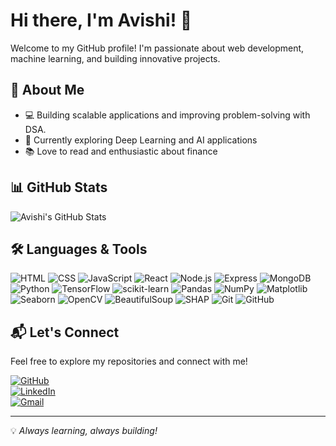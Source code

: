 # Hi there, I'm Avishi! 👋

Welcome to my GitHub profile! I'm passionate about web development, machine learning, and building innovative projects.

## 🚀 About Me
- 💻 Building scalable applications and improving problem-solving with DSA. 
- 🤖 Currently exploring Deep Learning and AI applications
- 📚 Love to read and enthusiastic about finance

## 📊 GitHub Stats
![Avishi's GitHub Stats](https://github-readme-stats.vercel.app/api?username=Avishi2511&show_icons=true&theme=radical)

## 🛠️ Languages & Tools
![HTML](https://img.shields.io/badge/HTML-E34F26?style=for-the-badge&logo=html5&logoColor=white)
![CSS](https://img.shields.io/badge/CSS-1572B6?style=for-the-badge&logo=css3&logoColor=white)
![JavaScript](https://img.shields.io/badge/-JavaScript-F7DF1E?style=for-the-badge&logo=javascript&logoColor=black)
![React](https://img.shields.io/badge/-React-61DAFB?style=for-the-badge&logo=react&logoColor=white)
![Node.js](https://img.shields.io/badge/-Node.js-339933?style=for-the-badge&logo=node.js&logoColor=white)
![Express](https://img.shields.io/badge/-Express-000000?style=for-the-badge&logo=express&logoColor=white)
![MongoDB](https://img.shields.io/badge/-MongoDB-47A248?style=for-the-badge&logo=mongodb&logoColor=white)
![Python](https://img.shields.io/badge/-Python-3776AB?style=for-the-badge&logo=python&logoColor=white)
![TensorFlow](https://img.shields.io/badge/TensorFlow-FF6F00?style=for-the-badge&logo=tensorflow&logoColor=white)
![scikit-learn](https://img.shields.io/badge/scikit--learn-F7931E?style=for-the-badge&logo=scikit-learn&logoColor=white)
![Pandas](https://img.shields.io/badge/Pandas-150458?style=for-the-badge&logo=pandas&logoColor=white)
![NumPy](https://img.shields.io/badge/NumPy-013243?style=for-the-badge&logo=numpy&logoColor=white)
![Matplotlib](https://img.shields.io/badge/Matplotlib-0194E5?style=for-the-badge&logo=matplotlib&logoColor=white)
![Seaborn](https://img.shields.io/badge/Seaborn-3776AB?style=for-the-badge&logo=seaborn&logoColor=white)
![OpenCV](https://img.shields.io/badge/OpenCV-5C3EE8?style=for-the-badge&logo=opencv&logoColor=white)
![BeautifulSoup](https://img.shields.io/badge/BeautifulSoup-009688?style=for-the-badge&logo=python&logoColor=white)
![SHAP](https://img.shields.io/badge/SHAP-FF5733?style=for-the-badge&logo=python&logoColor=white)
![Git](https://img.shields.io/badge/Git-F05032?style=for-the-badge&logo=git&logoColor=white)
![GitHub](https://img.shields.io/badge/GitHub-181717?style=for-the-badge&logo=github&logoColor=white)


## 📬 Let's Connect

Feel free to explore my repositories and connect with me!  

[![GitHub](https://img.shields.io/badge/GitHub-Avishi2511-181717?style=for-the-badge&logo=github)](https://github.com/Avishi2511)  
[![LinkedIn](https://img.shields.io/badge/LinkedIn-Avishi2511-0077B5?style=for-the-badge&logo=linkedin&logoColor=white)](https://www.linkedin.com/in/your-linkedin-profile)  
[![Gmail](https://img.shields.io/badge/Gmail-avishi2511@gmail.com-D14836?style=for-the-badge&logo=gmail&logoColor=white)](mailto:avishi2511@gmail.com)  

---
💡 *Always learning, always building!*
